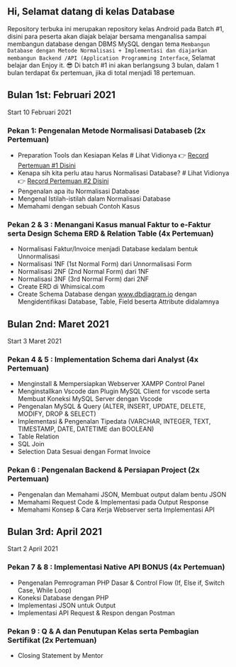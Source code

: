 ## Hi, Selamat datang di kelas Database
Repository terbuka ini merupakan repository kelas Android pada Batch #1, disini para peserta akan diajak belajar bersama menganalisa sampai membangun database dengan DBMS MySQL dengan tema `Membangun Database dengan Metode Normalisasi + Implementasi dan diajarkan membangun Backend /API (Application Programming Interface`, Selamat belajar dan Enjoy it. 😎 Di batch #1 ini akan berlangsung 3 bulan, dalam 1 bulan terdapat 6x pertemuan, jika di total menjadi 18 pertemuan.

## Bulan 1st: Februari 2021
Start 10 Februari 2021

### Pekan 1: Pengenalan Metode Normalisasi Databaseb (2x Pertemuan)

* Preparation Tools dan Kesiapan Kelas # Lihat Vidionya 👉 <a href="https://drive.google.com/file/d/1Nyc5zSFFALA13Vms3zvIDSER9A9ED8Jh/view?usp=sharing">Record Pertemuan #1 Disini</a>
* Kenapa sih kita perlu atau harus Normalisasi Database? # Lihat Vidionya 👉 <a href="https://drive.google.com/file/d/1bSlsgF_mFRav2rkOg3CaYWqTrTja4Ve8/view?usp=sharing">Record Pertemuan #2 Disini</a>
* Pengenalan apa itu Normalisasi Database 
* Mengenal Istilah-istilah dalam Normalisasi Database  
* Memahami dengan sebuah Contoh Kasus 

### Pekan 2 & 3 : Menangani Kasus manual Faktur to e-Faktur serta Design Schema ERD & Relation Table (4x Pertemuan)

* Normalisasi Faktur/Invoice menjadi Database kedalam bentuk Unnormalisasi
* Normalisasi 1NF (1st Normal Form) dari Unnormalisasi Form  
* Normalisasi 2NF (2nd Normal Form) dari 1NF 
* Normalisasi 3NF (3rd Normal Form) dari 2NF
* Create ERD di Whimsical.com 
* Create Schema Database dengan www.dbdiagram.io dengan Mengidentifikasi Database, Table, Field beserta Attribute didalamnya

## Bulan 2nd: Maret 2021
Start 3 Maret 2021

### Pekan 4 & 5 : Implementation Schema dari Analyst (4x Pertemuan)

* Menginstall & Mempersiapkan Webserver XAMPP Control Panel
* Menginstallkan Vscode dan Plugin MySQL Client for vscode serta Membuat Koneksi MySQL Server dengan Vscode 
* Pengenalan MySQL & Query (ALTER, INSERT, UPDATE, DELETE, MODIFY, DROP & SELECT)
* Implementasi & Pengenalan Tipedata (VARCHAR, INTEGER, TEXT, TIMESTAMP, DATE, DATETIME dan BOOLEAN) 
* Table Relation 
* SQL Join 
* Selection Data Sesuai dengan Format Invoice 

### Pekan 6 : Pengenalan Backend & Persiapan Project (2x Pertemuan)
* Pengenalan dan Memahami JSON, Membuat output dalam bentu JSON 
* Memahami Request Code & Implementasi pada Output Response 
* Memahami Konsep & Cara Kerja Webserver serta Implementasi API

## Bulan 3rd: April 2021
Start 2 April 2021

### Pekan 7 & 8 : Implementasi Native API BONUS (4x Pertemuan)
* Pengenalan Pemrograman PHP Dasar & Control Flow (If, Else if, Switch Case, While Loop)
* Koneksi Database dengan PHP
* Implementasi JSON untuk Output
* Implementasi API Request & Respon dengan Postman

### Pekan 9 : Q & A dan Penutupan Kelas serta Pembagian Sertifikat (2x Pertemuan)
* Closing Statement by Mentor